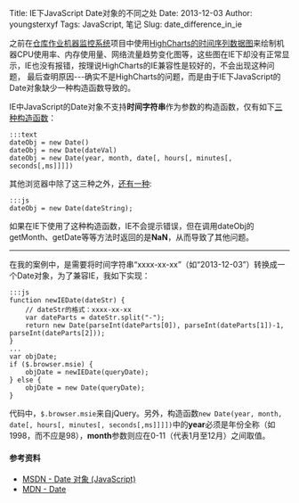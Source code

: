 Title: IE下JavaScript Date对象的不同之处
Date: 2013-12-03
Author: youngsterxyf
Tags: JavaScript, 笔记
Slug: date_difference_in_ie

之前在[仓库作业机器监控系统](http://youngsterxyf.github.io/2013/11/29/inner_warehouse_monitor_system/)项目中使用[HighCharts的时间序列数据图](http://www.highcharts.com/demo/line-time-series)来绘制机器CPU使用率、内存使用量、网络流量趋势变化图等，这些图在IE下却没有正常显示，IE也没有报错，按理说HighCharts的IE兼容性是较好的，不会出现这种问题，
最后查明原因---确实不是HighCharts的问题，而是由于IE下JavaScript的Date对象缺少一种构造函数导致的。

IE中JavaScript的Date对象不支持**时间字符串**作为参数的构造函数，仅有如下[三种构造函数](http://msdn.microsoft.com/zh-cn/library/ie/cd9w2te4.aspx)：

    :::text
    dateObj = new Date()
    dateObj = new Date(dateVal)
    dateObj = new Date(year, month, date[, hours[, minutes[, seconds[,ms]]]]) 

其他浏览器中除了这三种之外，[还有一种](https://developer.mozilla.org/en-US/docs/Web/JavaScript/Reference/Global_Objects/Date):

    :::js
    dateObj = new Date(dateString);

如果在IE下使用了这种构造函数，IE不会提示错误，但在调用dateObj的getMonth、getDate等等方法时返回的是**NaN**，从而导致了其他问题。

------

在我的案例中，是需要将时间字符串“xxxx-xx-xx”（如“2013-12-03”）转换成一个Date对象，为了兼容IE，我如下实现：

    :::js
    function newIEDate(dateStr) {
        // dateStr的格式：xxxx-xx-xx
        var dateParts = dateStr.split("-");
        return new Date(parseInt(dateParts[0]), parseInt(dateParts[1])-1, parseInt(dateParts[2]));
    }
    ...
    var objDate;
    if ($.browser.msie) {
        objDate = newIEDate(queryDate);
    } else {
        objDate = new Date(queryDate);
    }
    
代码中，`$.browser.msie`来自jQuery。另外，构造函数`new Date(year, month, date[, hours[, minutes[, seconds[,ms]]]])`中的**year**必须是年份全称（如1998，而不应是98），**month**参数则应在0-11（代表1月至12月）之间取值。

#### 参考资料

- [MSDN - Date 对象 (JavaScript)](http://msdn.microsoft.com/zh-cn/library/ie/cd9w2te4.aspx)
- [MDN - Date](https://developer.mozilla.org/en-US/docs/Web/JavaScript/Reference/Global_Objects/Date)
